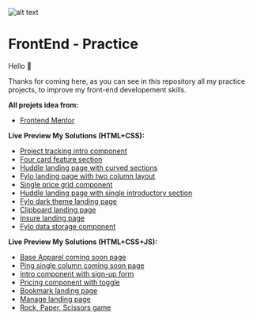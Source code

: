 ![alt text](https://www.tild.fr/wp-content/uploads/2019/06/developpement-front-end.png)


FrontEnd - Practice
====================================

Hello 👋

Thanks for coming here, as you can see in this repository all my practice projects, to improve my front-end developement skills.

**All projets idea from:**
* [Frontend Mentor](https://www.frontendmentor.io/challenges)


**Live Preview My Solutions (HTML+CSS):**
* [Project tracking intro component](https://abidou08.github.io/challenges/Project%20tracking%20intro%20component/index.html)
* [Four card feature section](https://abidou08.github.io/challenges/Four%20card%20feature%20section/index.html)
* [Huddle landing page with curved sections](https://abidou08.github.io/challenges/Huddle%20landing%20page%20with%20curved%20sections/index.html)
* [Fylo landing page with two column layout](https://abidou08.github.io/challenges/Fylo%20landing%20page%20with%20two%20column%20layout/index.html)
* [Single price grid component](https://abidou08.github.io/challenges/Single%20price%20grid%20component/index.html)
* [Huddle landing page with single introductory section](https://abidou08.github.io/challenges/Huddle%20landing%20page%20with%20single%20introductory%20section/index.html)
* [Fylo dark theme landing page](https://abidou08.github.io/challenges/Fylo%20dark%20theme%20landing%20page/index.html)
* [Clipboard landing page](https://abidou08.github.io/challenges/Clipboard%20landing%20page/index.html)
* [Insure landing page](https://abidou08.github.io/challenges/Insure%20landing%20page/index.html)
* [Fylo data storage component](https://abidou08.github.io/challenges/Fylo%20data%20storage%20component/index.html)

**Live Preview My Solutions (HTML+CSS+JS):**
* [Base Apparel coming soon page](https://abidou08.github.io/challenges/Base%20Apparel%20coming%20soon%20page/index.html)
* [Ping single column coming soon page](https://abidou08.github.io/challenges/Ping%20single%20column%20coming%20soon%20page/index.html)
* [Intro component with sign-up form](https://abidou08.github.io/challenges/Intro%20component%20with%20sign-up%20form/index.html)
* [Pricing component with toggle](https://abidou08.github.io/challenges/Pricing%20component%20with%20toggle/index.html)
* [Bookmark landing page](https://abidou08.github.io/challenges/Bookmark%20landing%20page/index.html)
* [Manage landing page](https://abidou08.github.io/challenges/Manage%20landing%20page/index.html)
* [Rock, Paper, Scissors game](https://abidou08.github.io/challenges/Rock,%20Paper,%20Scissors%20game/index.html)
